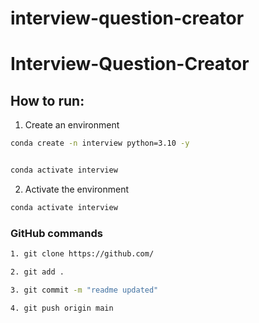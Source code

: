 # interview-question-creator


# Interview-Question-Creator



## How to run:

1. Create an environment

```bash
conda create -n interview python=3.10 -y


conda activate interview

```

2. Activate the environment

```bash
conda activate interview
```



### GitHub commands

```bash
1. git clone https://github.com/

2. git add .

3. git commit -m "readme updated"

4. git push origin main

```
